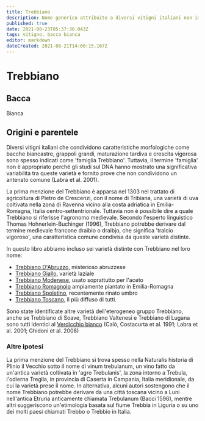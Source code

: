 ```yaml
---
title: Trebbiano
description: Nome generico attribuito a diversi vitigni italiani non imparentati tra loro
published: true
date: 2021-08-23T05:37:30.043Z
tags: vitigno, bacca bianca
editor: markdown
dateCreated: 2021-08-21T14:00:15.167Z
---
```


# Trebbiano

## Bacca
Bianca

## Origini e parentele
Diversi vitigni italiani che condividono caratteristiche morfologiche come bacche biancastre, grappoli grandi, maturazione tardiva e crescita vigorosa sono spesso indicati come 'famiglia Trebbiano'. Tuttavia, il termine 'famiglia' non è appropriato perché gli studi sul DNA hanno mostrato una significativa variabilità tra queste varietà e fornito prove che non condividono un antenato comune (Labra et al. 2001).

La prima menzione del Trebbiano è apparsa nel 1303 nel trattato di agricoltura di Pietro de Crescenzi, con il nome di Tribiana, una varietà di uva coltivata nella zona di Ravenna vicino alla costa adriatica in Emilia-Romagna, Italia centro-settentrionale. Tuttavia non è possibile dire a quale Trebbiano si riferisse l'agronomo medievale. Secondo l'esperto linguistico Thomas Hohnerlein-Buchinger (1996), Trebbiano potrebbe derivare dal termine medievale francone draibio o draibjo, che significa 'tralcio vigoroso', una caratteristica comune condivisa da queste varietà distinte.

In questo libro abbiamo incluso sei varietà distinte con Trebbiano nel loro nome:

- [Trebbiano D'Abruzzo](/vitigni/Italia/bacca-bianca/trebbiano-d-abruzzo), misterioso abruzzese
- [Trebbiano Giallo](/vitigni/Italia/bacca-bianca/trebbiano-giallo), varietà laziale
- [Trebbiano Modenese](/vitigni/Italia/bacca-bianca/trebbiano-modenese), usato soprattutto per l'aceto
- [Trebbiano Romagnolo](/vitigni/Italia/bacca-bianca/trebbiano-romagnolo) ampiamente piantato in Emilia-Romagna
- [Trebbiano Spoletino](/vitigni/Italia/bacca-bianca/trebbiano-spoletino), recentemente rinato umbro
- [Trebbiano Toscano](/vitigni/Italia/bacca-bianca/trebbiano-toscano), il più diffuso di tutti.

Sono state identificate altre varietà dell'eterogeneo gruppo Trebbiano, anche se Trebbiano di Soave, Trebbiano Valtenesi e Trebbiano di Lugana sono tutti identici al [Verdicchio bianco](/vitigni/Italia/bacca-bianca/verdicchio-bianco) (Calò, Costacurta et al. 1991; Labra et al. 2001; Ghidoni et al. 2008)

### Altre ipotesi

La prima menzione del Trebbiano si trova spesso nella Naturalis historia di Plinio il Vecchio sotto il nome di vinum trebulanum, un vino fatto da un'antica varietà coltivata in 'agro Trebulanis', la zona intorno a Trebula, l'odierna Treglia, in provincia di Caserta in Campania, Italia meridionale, da cui la varietà prese il nome. In alternativa, alcuni autori sostengono che il nome Trebbiano potrebbe derivare da una città toscana vicino a Luni nell'antica Etruria anticamente chiamata Trebulanum (Bacci 1596), mentre altri suggeriscono un'etimologia basata sul fiume Trebbia in Liguria o su uno dei molti paesi chiamati Trebbo o Trebbio in Italia.